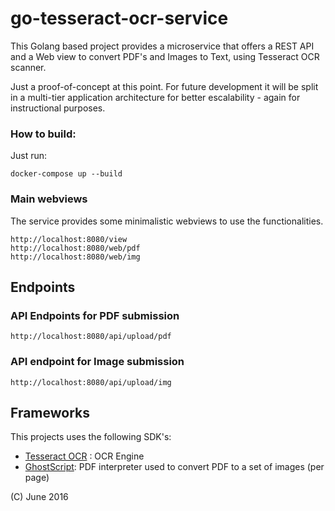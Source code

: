 # go-tesseract-ocr-service

This Golang based project provides a microservice that offers a REST API and a Web
view to convert PDF's and Images to Text, using Tesseract OCR scanner.

Just a proof-of-concept at this point. For future development it will be split in a
multi-tier application architecture for better escalability - again for instructional
purposes.

### How to build:

Just run: 

```
docker-compose up --build
```

### Main webviews

The service provides some minimalistic webviews to use the functionalities.
```
http://localhost:8080/view
http://localhost:8080/web/pdf
http://localhost:8080/web/img
```

## Endpoints

### API Endpoints for PDF submission
```
http://localhost:8080/api/upload/pdf
```
### API endpoint for Image submission
```
http://localhost:8080/api/upload/img
```

## Frameworks
This projects uses the following SDK's:
- [Tesseract OCR](http://github.com/tesseract-ocr) : OCR Engine
- [GhostScript](http://www.ghostscript.com): PDF interpreter used to convert PDF to a set of images (per page)

(C) June 2016

